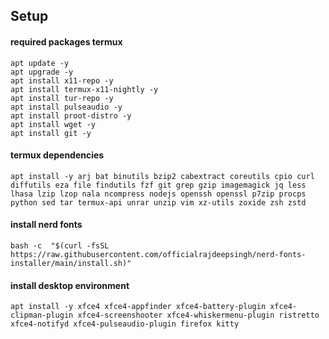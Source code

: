 ## Setup

#### required packages termux

```
apt update -y
apt upgrade -y
apt install x11-repo -y
apt install termux-x11-nightly -y
apt install tur-repo -y
apt install pulseaudio -y
apt install proot-distro -y
apt install wget -y
apt install git -y

```

#### termux dependencies

```
apt install -y arj bat binutils bzip2 cabextract coreutils cpio curl diffutils eza file findutils fzf git grep gzip imagemagick jq less lhasa lzip lzop nala ncompress nodejs openssh openssl p7zip procps python sed tar termux-api unrar unzip vim xz-utils zoxide zsh zstd

```


#### install nerd fonts

```
bash -c  "$(curl -fsSL https://raw.githubusercontent.com/officialrajdeepsingh/nerd-fonts-installer/main/install.sh)"

```

#### install desktop environment

```
apt install -y xfce4 xfce4-appfinder xfce4-battery-plugin xfce4-clipman-plugin xfce4-screenshooter xfce4-whiskermenu-plugin ristretto xfce4-notifyd xfce4-pulseaudio-plugin firefox kitty

```